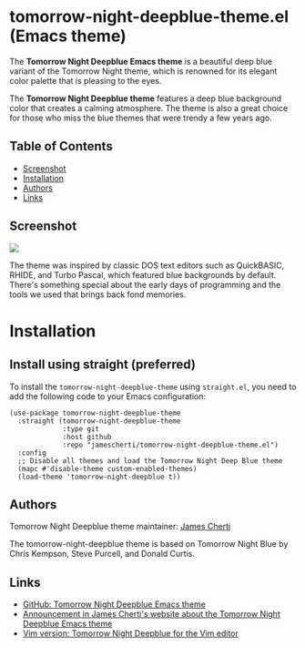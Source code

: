 # tomorrow-night-deepblue-theme.el (Emacs theme)

The **Tomorrow Night Deepblue Emacs theme** is a beautiful deep blue variant of the Tomorrow Night theme, which is renowned for its elegant color palette that is pleasing to the eyes.

The **Tomorrow Night Deepblue theme** features a deep blue background color that creates a calming atmosphere. The theme is also a great choice for those who miss the blue themes that were trendy a few years ago.

## Table of Contents

- [Screenshot](#screenshot)
- [Installation](#installation)
- [Authors](#authors)
- [Links](#links)

## Screenshot

![](https://raw.githubusercontent.com/jamescherti/tomorrow-night-deepblue-theme.el/master/.screenshot.png)

The theme was inspired by classic DOS text editors such as QuickBASIC, RHIDE, and Turbo Pascal, which featured blue backgrounds by default. There's something special about the early days of programming and the tools we used that brings back fond memories.

# Installation

## Install using straight (preferred)

To install the `tomorrow-night-deepblue-theme` using `straight.el`, you need to add the following code to your Emacs configuration:
```
(use-package tomorrow-night-deepblue-theme
  :straight (tomorrow-night-deepblue-theme
             :type git
             :host github
             :repo "jamescherti/tomorrow-night-deepblue-theme.el")
  :config
  ;; Disable all themes and load the Tomorrow Night Deep Blue theme
  (mapc #'disable-theme custom-enabled-themes)
  (load-theme 'tomorrow-night-deepblue t))
```

## Authors

Tomorrow Night Deepblue theme maintainer: [James Cherti](https://www.jamescherti.com/)

The tomorrow-night-deepblue theme is based on Tomorrow Night Blue by Chris Kempson, Steve Purcell, and Donald Curtis.

## Links
- [GitHub: Tomorrow Night Deepblue Emacs theme](https://github.com/jamescherti/tomorrow-night-deepblue-theme.el)
- [Announcement in James Cherti's website about the Tomorrow Night Deepblue Emacs theme](https://www.jamescherti.com/emacs-tomorrow-night-deepblue-theme-a-refreshing-color-scheme-with-a-deep-blue-background/)
- [Vim version: Tomorrow Night Deepblue for the Vim editor](https://www.jamescherti.com/vim-tomorrow-night-seablue-theme-color-scheme/)
